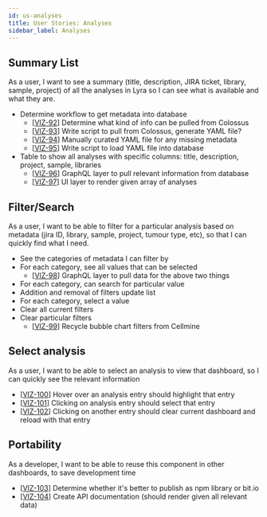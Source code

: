 ```yaml
---
id: us-analyses
title: User Stories: Analyses
sidebar_label: Analyses
---
```


## Summary List

As a user, I want to see a summary (title, description, JIRA ticket, library, sample, project) of all the analyses in Lyra so I can see what is available and what they are.

- Determine workflow to get metadata into database
  - [[VIZ-92](https://shahcompbio.atlassian.net/browse/VIZ-92)] Determine what kind of info can be pulled from Colossus
  - [[VIZ-93](https://shahcompbio.atlassian.net/browse/VIZ-93)] Write script to pull from Colossus, generate YAML file?
  - [[VIZ-94](https://shahcompbio.atlassian.net/browse/VIZ-94)] Manually curated YAML file for any missing metadata
  - [[VIZ-95](https://shahcompbio.atlassian.net/browse/VIZ-95)] Write script to load YAML file into database
- Table to show all analyses with specific columns: title, description, project, sample, libraries
  - [[VIZ-96](https://shahcompbio.atlassian.net/browse/VIZ-96)] GraphQL layer to pull relevant information from database
  - [[VIZ-97](https://shahcompbio.atlassian.net/browse/VIZ-97)] UI layer to render given array of analyses

## Filter/Search

As a user, I want to be able to filter for a particular analysis based on metadata (jira ID, library, sample, project, tumour type, etc), so that I can quickly find what I need.

- See the categories of metadata I can filter by
- For each category, see all values that can be selected
  - [[VIZ-98](https://shahcompbio.atlassian.net/browse/VIZ-98)] GraphQL layer to pull data for the above two things
- For each category, can search for particular value
- Addition and removal of filters update list
- For each category, select a value
- Clear all current filters
- Clear particular filters
  - [[VIZ-99](https://shahcompbio.atlassian.net/browse/VIZ-99)] Recycle bubble chart filters from Cellmine

## Select analysis

As a user, I want to be able to select an analysis to view that dashboard, so I can quickly see the relevant information

- [[VIZ-100](https://shahcompbio.atlassian.net/browse/VIZ-100)] Hover over an analysis entry should highlight that entry
- [[VIZ-101](https://shahcompbio.atlassian.net/browse/VIZ-101)] Clicking on analysis entry should select that entry
- [[VIZ-102](https://shahcompbio.atlassian.net/browse/VIZ-102)] Clicking on another entry should clear current dashboard and reload with that entry

## Portability

As a developer, I want to be able to reuse this component in other dashboards, to save development time

- [[VIZ-103](https://shahcompbio.atlassian.net/browse/VIZ-103)] Determine whether it's better to publish as npm library or bit.io
- [[VIZ-104](https://shahcompbio.atlassian.net/browse/VIZ-104)] Create API documentation (should render given all relevant data)
